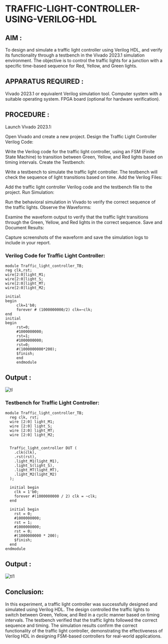 # TRAFFIC-LIGHT-CONTROLLER-USING-VERILOG-HDL
## AIM :
To design and simulate a traffic light controller using Verilog HDL, and verify its functionality through a testbench in the Vivado 2023.1 simulation environment. The objective is to control the traffic lights for a junction with a specific time-based sequence for Red, Yellow, and Green lights.

## APPARATUS REQUIRED :
Vivado 2023.1 or equivalent Verilog simulation tool.
Computer system with a suitable operating system.
FPGA board (optional for hardware verification).

## PROCEDURE :
Launch Vivado 2023.1:

Open Vivado and create a new project.
Design the Traffic Light Controller Verilog Code:

Write the Verilog code for the traffic light controller, using an FSM (Finite State Machine) to transition between Green, Yellow, and Red lights based on timing intervals.
Create the Testbench:

Write a testbench to simulate the traffic light controller. The testbench will check the sequence of light transitions based on time.
Add the Verilog Files:

Add the traffic light controller Verilog code and the testbench file to the project.
Run Simulation:

Run the behavioral simulation in Vivado to verify the correct sequence of the traffic lights.
Observe the Waveforms:

Examine the waveform output to verify that the traffic light transitions through the Green, Yellow, and Red lights in the correct sequence.
Save and Document Results:

Capture screenshots of the waveform and save the simulation logs to include in your report.

### Verilog Code for Traffic Light Controller:
~~~
module Traffic_light_controller_TB;
reg clk,rst;
wire[2:0]light_M1;
wire[2:0]light_S;
wire[2:0]light_MT;
wire[2:0]light_M2;

initial
begin
     clk=1'b0;
     forever # (1000000000/2) clk=~clk;
end
initial
begin
     rst=0;
     #1000000000;
     rst=1;
     #1000000000;
     rst=0;
     #(1000000000*200);
     $finish;
     end
     endmodule
~~~

## Output : 
![tl](https://github.com/user-attachments/assets/ae6b901c-6d4d-456a-a1ec-9ecc9a804447)

### Testbench for Traffic Light Controller:
~~~
module Traffic_light_controller_TB;
  reg clk, rst;
  wire [2:0] light_M1;  
  wire [2:0] light_S;   
  wire [2:0] light_MT; 
  wire [2:0] light_M2;  

 
  Traffic_light_controller DUT (
    .clk(clk),
    .rst(rst),
    .light_M1(light_M1),
    .light_S(light_S),
    .light_MT(light_MT),
    .light_M2(light_M2)
  );

  initial begin
    clk = 1'b0;
    forever #(1000000000 / 2) clk = ~clk;  
  end
  
  initial begin
    rst = 0;           
    #1000000000;         
    rst = 1;            
    #1000000000;        
    rst = 0;             
    #(1000000000 * 200); 
    $finish;            
  end
endmodule
~~~
## Output : 
![tl1](https://github.com/user-attachments/assets/a33ca09f-a55c-466b-8dee-b22eef476d64)
 
## Conclusion:
In this experiment, a traffic light controller was successfully designed and simulated using Verilog HDL. The design controlled the traffic lights to switch between Green, Yellow, and Red in a cyclic manner based on timing intervals. The testbench verified that the traffic lights followed the correct sequence and timing. The simulation results confirm the correct functionality of the traffic light controller, demonstrating the effectiveness of Verilog HDL in designing FSM-based controllers for real-world applications.
